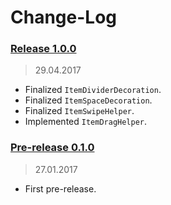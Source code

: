 Change-Log
===============

### [Release 1.0.0](https://github.com/universum-studios/android_recycler/releases/tag/1.0.0) ###
> 29.04.2017

- Finalized `ItemDividerDecoration`.
- Finalized `ItemSpaceDecoration`.
- Finalized `ItemSwipeHelper`.
- Implemented `ItemDragHelper`.

### [Pre-release 0.1.0](https://github.com/universum-studios/android_recycler/releases/tag/0.1.0) ###
> 27.01.2017

- First pre-release.
